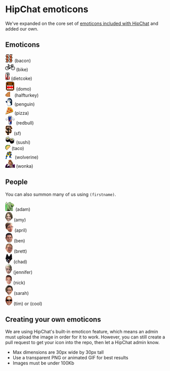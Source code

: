 # HipChat emoticons

We've expanded on the core set of [emoticons included with HipChat](http://hipchat-emoticons.nyh.name) and added our own.


## Emoticons

![bacon](src/bacon.png) (bacon)  
![bike](src/bike.png) (bike)  
![dietcoke](src/dietcoke.png) (dietcoke)  
![domo](src/domo.gif) (domo)  
![halfturkey](src/1_2_turkey.png) (halfturkey)  
![penguin](src/penguin.gif) (penguin)  
![pizza](src/pizza.png) (pizza)  
![redbull](src/redbull.png) (redbull)  
![sf](src/sf.png) (sf)  
![sushi](src/sushi.png) (sushi)  
![taco](src/taco.png) (taco)  
![wolverine](src/wolverine.gif) (wolverine)  
![wonka](src/wonka.png) (wonka)  


## People

You can also summon many of us using `(firstname)`.

![adam](src/adam.png) (adam)  
![amy](src/amy.png) (amy)  
![april](src/april.png) (april)  
![ben](src/ben.png) (ben)  
![brett](src/brett.png) (brett)  
![chad](src/chad.png) (chad)  
![jennifer](src/jennifer.png) (jennifer)  
![nick](src/nick.png) (nick)  
![sarah](src/sarah2.png) (sarah)  
![tim](src/tim.png) (tim) or (cool)  

## Creating your own emoticons

We are using HipChat's built-in emoticon feature, which means an admin must upload the image in order for it to work. However, you can still create a pull request to get your icon into the repo, then let a HipChat admin know.

* Max dimensions are 30px wide by 30px tall
* Use a transparent PNG or animated GIF for best results
* Images must be under 100Kb

